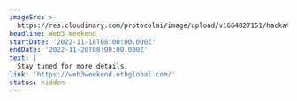 ```yaml
---
imageSrc: >-
  https://res.cloudinary.com/protocolai/image/upload/v1664827151/hackathons/web3weekend_3_dlnrfp.png
headline: Web3 Weekend
startDate: '2022-11-18T08:00:00.000Z'
endDate: '2022-11-20T08:00:00.000Z'
text: |
  Stay tuned for more details.
link: 'https://web3weekend.ethglobal.com/'
status: hidden
---
```



